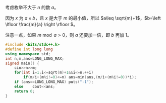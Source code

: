 考虑枚举不大于 $n$ 的数 $a$。

因为 $x$ 为 $a\times b$，且 $x$ 是大于 $m$ 的最小值，所以 $a\leq \sqrt{m}+1$，$b=\left \lfloor \frac{m}{a} \right \rfloor $。

注意一点，如果 $m \bmod a>0$，则 $a$ 还要加一倍，即 $b$ 再加 $1$。

```cpp
#include <bits/stdc++.h>
#define int long long
using namespace std;
int n,m,ans=LONG_LONG_MAX;
signed main() {
	cin>>n>>m;
	for(int i=1;i<=sqrt(m)+1&&i<=n;++i)
		if(m/i+(m%i!=0)<=n)	ans=min(ans,(m/i+(m%i!=0))*i);
	if (ans==LONG_LONG_MAX)	puts("-1");
	else	cout<<ans;
	return 0;
}
```